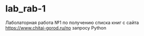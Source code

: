 # lab_rab-1
Лаболаторная работа №1 по получению списка книг с сайта https://www.chitai-gorod.ru/по запросу Python
